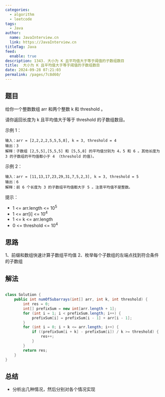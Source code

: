 ```yaml
---
categories: 
  - algorithm
  - leetcode
tags: 
  - Java
author: 
  name: JavaInterview.cn
  link: https://JavaInterview.cn
titleTag: Java
feed: 
  enable: true
description: 1343. 大小为 K 且平均值大于等于阈值的子数组数目
title:  大小为 K 且平均值大于等于阈值的子数组数目
date: 2024-09-28 07:21:03
permalink: /pages/7c8d60/
---
```


## 题目

给你一个整数数组 arr 和两个整数 k 和 threshold 。

请你返回长度为 k 且平均值大于等于 threshold 的子数组数目。



示例 1：

    输入：arr = [2,2,2,2,5,5,5,8], k = 3, threshold = 4
    输出：3
    解释：子数组 [2,5,5],[5,5,5] 和 [5,5,8] 的平均值分别为 4，5 和 6 。其他长度为 3 的子数组的平均值都小于 4 （threshold 的值)。
示例 2：

    输入：arr = [11,13,17,23,29,31,7,5,2,3], k = 3, threshold = 5
    输出：6
    解释：前 6 个长度为 3 的子数组平均值都大于 5 。注意平均值不是整数。


提示：

* 1 <= arr.length <= 10<sup>5</sup>
* 1 <= arr[i] <= 10<sup>4</sup>
* 1 <= k <= arr.length
* 0 <= threshold <= 10<sup>4</sup>

## 思路

1、前缀和数组快速计算子数组平均值 2、枚举每个子数组的左端点找到符合条件的子数组


## 解法
```java

class Solution {
    public int numOfSubarrays(int[] arr, int k, int threshold) {
        int res = 0;
        int[] prefixSum = new int[arr.length + 1];
        for (int i = 1; i < prefixSum.length; i++) {
            prefixSum[i] = prefixSum[i - 1] + arr[i - 1];
        }
        for (int i = 0; i + k <= arr.length; i++) {
            if ((prefixSum[i + k] - prefixSum[i]) / k >= threshold) {
                res++;
            }
        }
        return res;
    }
}
```

## 总结

- 分析出几种情况，然后分别对各个情况实现 
